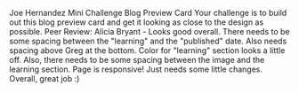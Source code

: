 Joe Hernandez
Mini Challenge
Blog Preview Card
Your challenge is to build out this blog preview card and get it looking as close to the design as possible. 
Peer Review: Alicia Bryant - Looks good overall. There needs to be some spacing between the "learning" and the "published" date. Also needs spacing above Greg at the bottom. Color for "learning" section looks a little off. Also, there needs to be some spacing between the image and the learning section. Page is responsive! Just needs some little changes. Overall, great job :)
